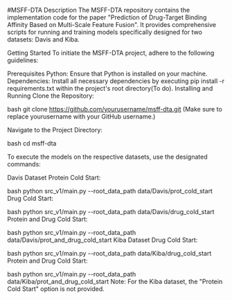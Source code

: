 #MSFF-DTA
Description
The MSFF-DTA repository contains the implementation code for the paper "Prediction of Drug-Target Binding Affinity Based on Multi-Scale Feature Fusion". It provides comprehensive scripts for running and training models specifically designed for two datasets: Davis and Kiba.

Getting Started
To initiate the MSFF-DTA project, adhere to the following guidelines:

Prerequisites
Python: Ensure that Python is installed on your machine.
Dependencies: Install all necessary dependencies by executing pip install -r requirements.txt within the project's root directory(To do).
Installing and Running
Clone the Repository:

bash
git clone https://github.com/yourusername/msff-dta.git
(Make sure to replace yourusername with your GitHub username.)

Navigate to the Project Directory:

bash
cd msff-dta

To execute the models on the respective datasets, use the designated commands:

Davis Dataset
Protein Cold Start:

bash
python src_v1/main.py --root_data_path data/Davis/prot_cold_start
Drug Cold Start:

bash
python src_v1/main.py --root_data_path data/Davis/drug_cold_start
Protein and Drug Cold Start:

bash
python src_v1/main.py --root_data_path data/Davis/prot_and_drug_cold_start
Kiba Dataset
Drug Cold Start:

bash
python src_v1/main.py --root_data_path data/Kiba/drug_cold_start
Protein and Drug Cold Start:

bash
python src_v1/main.py --root_data_path data/Kiba/prot_and_drug_cold_start
Note: For the Kiba dataset, the "Protein Cold Start" option is not provided.

